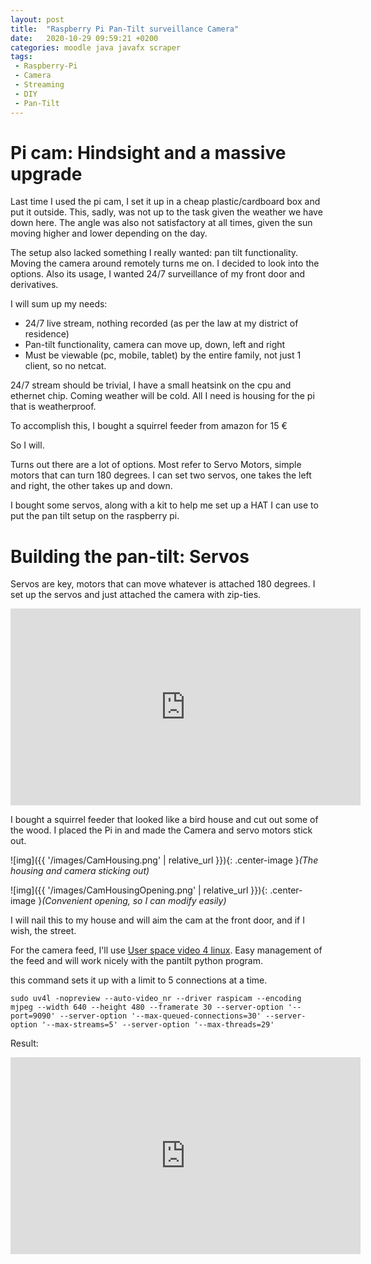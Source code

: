 ```yaml
---
layout: post
title:  "Raspberry Pi Pan-Tilt surveillance Camera"
date:   2020-10-29 09:59:21 +0200
categories: moodle java javafx scraper
tags:
 - Raspberry-Pi
 - Camera
 - Streaming
 - DIY
 - Pan-Tilt
---
```


# Pi cam: Hindsight and a massive upgrade
Last time I used the pi cam, I set it up in a cheap plastic/cardboard box and put it outside. 
This, sadly, was not up to the task given the weather we have down here.
The angle was also not satisfactory at all times, given the sun moving higher and lower 
depending on the day. 

The setup also lacked something I really wanted: pan tilt functionality. Moving the camera around remotely turns me on. I decided to look into the options.
Also its usage, I wanted 24/7 surveillance of my front door and derivatives.


I will sum up my needs:
* 24/7 live stream, nothing recorded (as per the law at my district of residence)
* Pan-tilt functionality, camera can move up, down, left and right
* Must be viewable (pc, mobile, tablet) by the entire family, not just 1 client, so no netcat.

24/7 stream should be trivial, I have a small heatsink on the cpu and ethernet chip. Coming 
weather will be cold. All I need is housing for the pi that is weatherproof.

To accomplish this, I bought a squirrel feeder from amazon for 15 €
 
So I will.


Turns out there are a lot of options. Most refer to Servo Motors, simple motors that can turn 180 degrees. I can set
two servos, one takes the left and right, the other takes up and down.

I bought some servos, along with a kit to help me set up a HAT I can use to put the pan tilt setup on the raspberry pi.



# Building the pan-tilt: Servos
Servos are key, motors that can move whatever is attached 180 degrees.
I set up the servos and just attached the camera with zip-ties.

<iframe width="560" height="315" src="https://www.youtube-nocookie.com/embed/6FMU4WqaPOE" frameborder="0" allow="accelerometer; autoplay; clipboard-write; encrypted-media; gyroscope; picture-in-picture" allowfullscreen></iframe>
 

I bought a squirrel feeder that looked like a bird house and cut out some of the wood. I placed the 
Pi in and made the Camera and servo motors stick out.

![img]({{ '/images/CamHousing.png' | relative_url }}){: .center-image }*(The housing and camera sticking out)*


![img]({{ '/images/CamHousingOpening.png' | relative_url }}){: .center-image }*(Convenient opening, so I can modify easily)*


I will nail this to my house and will aim the cam at the front door, and if I wish, the street.


For the camera feed, I'll use [User space video 4 linux](https://www.linux-projects.org/uv4l/). 
Easy management of the feed and will work nicely with the pantilt python program.
 
this command sets it up with a limit to 5 connections at a time.

`sudo uv4l -nopreview --auto-video_nr --driver raspicam --encoding mjpeg --width 640 --height 480 --framerate 30 --server-option '--port=9090' --server-option '--max-queued-connections=30' --server-option '--max-streams=5' --server-option '--max-threads=29'`

Result:

<iframe width="560" height="315" src="https://www.youtube-nocookie.com/embed/jzza1MucXAs" frameborder="0" allow="accelerometer; autoplay; clipboard-write; encrypted-media; gyroscope; picture-in-picture" allowfullscreen></iframe>